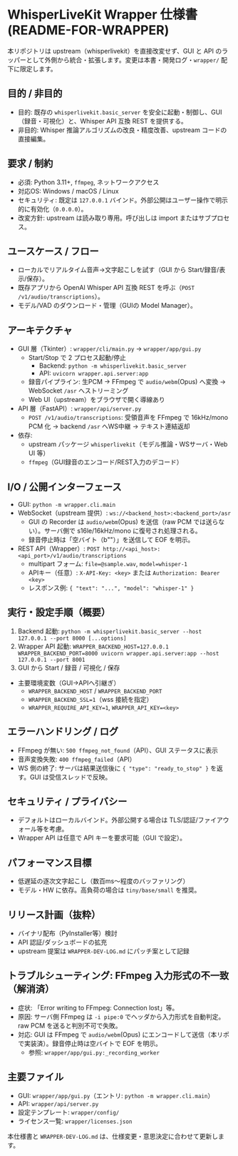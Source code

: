# WhisperLiveKit Wrapper 仕様書 (README-FOR-WRAPPER)

本リポジトリは upstream（whisperlivekit）を直接改変せず、GUI と API のラッパーとして外側から統合・拡張します。変更は本書・開発ログ・`wrapper/` 配下に限定します。

## 目的 / 非目的
- 目的: 既存の `whisperlivekit.basic_server` を安全に起動・制御し、GUI（録音・可視化）と、Whisper API 互換 REST を提供する。
- 非目的: Whisper 推論アルゴリズムの改良・精度改善、upstream コードの直接編集。

## 要求 / 制約
- 必須: Python 3.11+, `ffmpeg`, ネットワークアクセス
- 対応OS: Windows / macOS / Linux
- セキュリティ: 既定は `127.0.0.1` バインド。外部公開はユーザー操作で明示的に有効化（`0.0.0.0`）。
- 改変方針: upstream は読み取り専用。呼び出しは import またはサブプロセス。

## ユースケース / フロー
- ローカルでリアルタイム音声→文字起こしを試す（GUI から Start/録音/表示/保存）。
- 既存アプリから OpenAI Whisper API 互換 REST を呼ぶ（`POST /v1/audio/transcriptions`）。
- モデル/VAD のダウンロード・管理（GUIの Model Manager）。

## アーキテクチャ
- GUI 層（Tkinter）: `wrapper/cli/main.py` → `wrapper/app/gui.py`
  - Start/Stop で 2 プロセス起動/停止
    - Backend: `python -m whisperlivekit.basic_server`
    - API: `uvicorn wrapper.api.server:app`
  - 録音パイプライン: 生PCM → FFmpeg で `audio/webm`(Opus) へ変換 → WebSocket `/asr` へストリーミング
  - Web UI（upstream）をブラウザで開く導線あり
- API 層（FastAPI）: `wrapper/api/server.py`
  - `POST /v1/audio/transcriptions`: 受領音声を FFmpeg で 16kHz/mono PCM 化 → backend `/asr` へWS中継 → テキスト連結返却
- 依存:
  - upstream パッケージ `whisperlivekit`（モデル推論・WSサーバ・Web UI 等）
  - `ffmpeg`（GUI録音のエンコード/REST入力のデコード）

## I/O / 公開インターフェース
- GUI: `python -m wrapper.cli.main`
- WebSocket（upstream 提供）: `ws://<backend_host>:<backend_port>/asr`
  - GUI の Recorder は `audio/webm`(Opus) を送信（raw PCM では送らない）。サーバ側で s16le/16kHz/mono に復号され処理される。
  - 録音停止時は「空バイト（b""）」を送信して EOF を明示。
- REST API（Wrapper）: `POST http://<api_host>:<api_port>/v1/audio/transcriptions`
  - multipart フォーム: `file=@sample.wav`, `model=whisper-1`
  - APIキー（任意）: `X-API-Key: <key>` または `Authorization: Bearer <key>`
  - レスポンス例: `{ "text": "...", "model": "whisper-1" }`

## 実行・設定手順（概要）
1) Backend 起動: `python -m whisperlivekit.basic_server --host 127.0.0.1 --port 8000 [...options]`
2) Wrapper API 起動: `WRAPPER_BACKEND_HOST=127.0.0.1 WRAPPER_BACKEND_PORT=8000 uvicorn wrapper.api.server:app --host 127.0.0.1 --port 8001`
3) GUI から Start / 録音 / 可視化 / 保存

- 主要環境変数（GUI→APIへ引継ぎ）
  - `WRAPPER_BACKEND_HOST` / `WRAPPER_BACKEND_PORT`
  - `WRAPPER_BACKEND_SSL=1`（wss 接続を指定）
  - `WRAPPER_REQUIRE_API_KEY=1`, `WRAPPER_API_KEY=<key>`

## エラーハンドリング / ログ
- FFmpeg が無い: `500 ffmpeg_not_found`（API）、GUI ステータスに表示
- 音声変換失敗: `400 ffmpeg_failed`（API）
- WS 側の終了: サーバは結果送信後に `{ "type": "ready_to_stop" }` を返す。GUI は受信スレッドで反映。

## セキュリティ / プライバシー
- デフォルトはローカルバインド。外部公開する場合は TLS/認証/ファイアウォール等を考慮。
- Wrapper API は任意で API キーを要求可能（GUI で設定）。

## パフォーマンス目標
- 低遅延の逐次文字起こし（数百ms〜程度のバッファリング）
- モデル・HW に依存。高負荷の場合は `tiny/base/small` を推奨。

## リリース計画（抜粋）
- バイナリ配布（PyInstaller等）検討
- API 認証/ダッシュボードの拡充
- upstream 提案は `WRAPPER-DEV-LOG.md` にパッチ案として記録

## トラブルシューティング: FFmpeg 入力形式の不一致（解消済）
- 症状: 「Error writing to FFmpeg: Connection lost」等。
- 原因: サーバ側 FFmpeg は `-i pipe:0` でヘッダから入力形式を自動判定。raw PCM を送ると判別不可で失敗。
- 対応: GUI は FFmpeg で `audio/webm`(Opus) にエンコードして送信（本リポで実装済）。録音停止時は空バイトで EOF を明示。
  - 参照: `wrapper/app/gui.py:_recording_worker`

## 主要ファイル
- GUI: `wrapper/app/gui.py`（エントリ: `python -m wrapper.cli.main`）
- API: `wrapper/api/server.py`
- 設定テンプレート: `wrapper/config/`
- ライセンス一覧: `wrapper/licenses.json`

本仕様書と `WRAPPER-DEV-LOG.md` は、仕様変更・意思決定に合わせて更新します。


